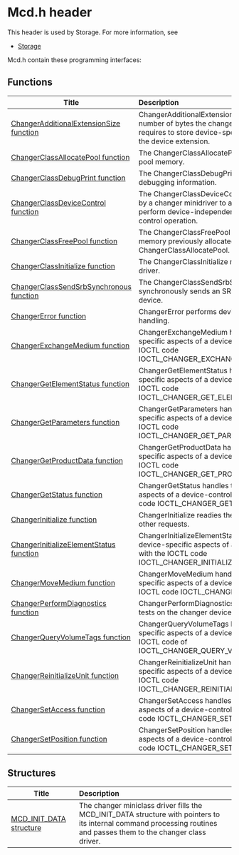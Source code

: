 # Mcd.h header


This header is used by Storage. For more information, see
- [Storage](../_storage/index.md)

Mcd.h contain these programming interfaces:


## Functions

| Title   | Description   |
| ---- |:---- |
| [ChangerAdditionalExtensionSize function](nf-mcd-changeradditionalextensionsize.md) | ChangerAdditionalExtensionSize indicates the number of bytes the changer miniclass driver requires to store device-specific information in the device extension. |
| [ChangerClassAllocatePool function](nf-mcd-changerclassallocatepool.md) | The ChangerClassAllocatePool function allocates pool memory. |
| [ChangerClassDebugPrint function](nf-mcd-changerclassdebugprint.md) | The ChangerClassDebugPrint function prints debugging information. |
| [ChangerClassDeviceControl function](nf-mcd-changerclassdevicecontrol.md) | The ChangerClassDeviceControl routine is called by a changer minidriver to allow the class driver perform device-independent aspects of a device control operation. |
| [ChangerClassFreePool function](nf-mcd-changerclassfreepool.md) | The ChangerClassFreePool routine frees pool memory previously allocated using ChangerClassAllocatePool. |
| [ChangerClassInitialize function](nf-mcd-changerclassinitialize.md) | The ChangerClassInitialize routine initializes the driver. |
| [ChangerClassSendSrbSynchronous function](nf-mcd-changerclasssendsrbsynchronous.md) | The ChangerClassSendSrbSynchronous routine synchronously sends an SRB to a specified device. |
| [ChangerError function](nf-mcd-changererror.md) | ChangerError performs device-specific error handling. |
| [ChangerExchangeMedium function](nf-mcd-changerexchangemedium.md) | ChangerExchangeMedium handles the device-specific aspects of a device-control IRP with the IOCTL code IOCTL_CHANGER_EXCHANGE_MEDIUM. |
| [ChangerGetElementStatus function](nf-mcd-changergetelementstatus.md) | ChangerGetElementStatus handles the device-specific aspects of a device-control IRP with the IOCTL code IOCTL_CHANGER_GET_ELEMENT_STATUS. |
| [ChangerGetParameters function](nf-mcd-changergetparameters.md) | ChangerGetParameters handles the device-specific aspects of a device-control IRP with the IOCTL code IOCTL_CHANGER_GET_PARAMETERS. |
| [ChangerGetProductData function](nf-mcd-changergetproductdata.md) | ChangerGetProductData handles the device-specific aspects of a device-control IRP with the IOCTL code IOCTL_CHANGER_GET_PRODUCT_DATA. |
| [ChangerGetStatus function](nf-mcd-changergetstatus.md) | ChangerGetStatus handles the device-specific aspects of a device-control IRP with the IOCTL code IOCTL_CHANGER_GET_STATUS. |
| [ChangerInitialize function](nf-mcd-changerinitialize.md) | ChangerInitialize readies the changer to receive other requests. |
| [ChangerInitializeElementStatus function](nf-mcd-changerinitializeelementstatus.md) | ChangerInitializeElementStatus handles the device-specific aspects of a device-control IRP with the IOCTL code IOCTL_CHANGER_INITIALIZE_ELEMENT_STATUS. |
| [ChangerMoveMedium function](nf-mcd-changermovemedium.md) | ChangerMoveMedium handles the device-specific aspects of a device-control IRP with the IOCTL code IOCTL_CHANGER_MOVE_MEDIUM. |
| [ChangerPerformDiagnostics function](nf-mcd-changerperformdiagnostics.md) | ChangerPerformDiagnostics performs diagnostic tests on the changer device. |
| [ChangerQueryVolumeTags function](nf-mcd-changerqueryvolumetags.md) | ChangerQueryVolumeTags handles the device-specific aspects of a device-control IRP with the IOCTL code of IOCTL_CHANGER_QUERY_VOLUME_TAGS. |
| [ChangerReinitializeUnit function](nf-mcd-changerreinitializeunit.md) | ChangerReinitializeUnit handles the device-specific aspects of a device-control IRP with the IOCTL code IOCTL_CHANGER_REINITIALIZE_TRANSPORT. |
| [ChangerSetAccess function](nf-mcd-changersetaccess.md) | ChangerSetAccess handles the device-specific aspects of a device-control IRP with the IOCTL code IOCTL_CHANGER_SET_ACCESS. |
| [ChangerSetPosition function](nf-mcd-changersetposition.md) | ChangerSetPosition handles the device-specific aspects of a device-control IRP with the IOCTL code IOCTL_CHANGER_SET_POSITION. |

## Structures

| Title   | Description   |
| ---- |:---- |
| [MCD_INIT_DATA structure](ns-mcd--mcd-init-data.md) | The changer miniclass driver fills the MCD_INIT_DATA structure with pointers to its internal command processing routines and passes them to the changer class driver. |
